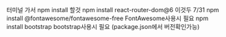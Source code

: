 터미널 가서 
npm install 할것
npm install react-router-dom@6 이것두
7/31 npm install @fontawesome/fontawesome-free FontAwesome사용시 필요
     npm install bootstrap bootstrap사용시 필요 (package.json에서 버전확인가능)
